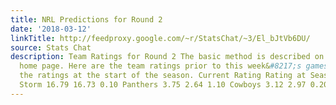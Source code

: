 ```yaml
---
title: NRL Predictions for Round 2
date: '2018-03-12'
linkTitle: http://feedproxy.google.com/~r/StatsChat/~3/El_bJtVb6DU/
source: Stats Chat
description: Team Ratings for Round 2 The basic method is described on my Department
  home page. Here are the team ratings prior to this week&#8217;s games, along with
  the ratings at the start of the season. Current Rating Rating at Season Start Difference
  Storm 16.79 16.73 0.10 Panthers 3.75 2.64 1.10 Cowboys 3.12 2.97 0.20 Broncos [&#8230;]
---
```

